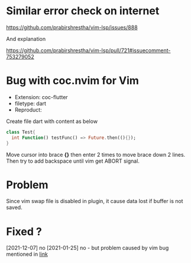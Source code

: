 # Similar error check on internet

https://github.com/prabirshrestha/vim-lsp/issues/888

And explanation

https://github.com/prabirshrestha/vim-lsp/pull/721#issuecomment-753279052

# Bug with coc.nvim for Vim

- Extension: coc-flutter
- filetype: dart
- Reproduct:

Create file dart with content as below

```dart
class Test{
  int Function() testFunc() => Future.then((){});
}
```

Move cursor into brace **{}** then enter 2 times to move brace down 2 lines.
Then try to add backspace until vim get ABORT signal.

# Problem

Since vim swap file is disabled in plugin, it cause data lost if buffer is not
saved.

# Fixed ?

[2021-12-07] no
[2021-01-25] no - but problem caused by vim bug mentioned in [link](https://github.com/neoclide/coc.nvim/issues/3501)
